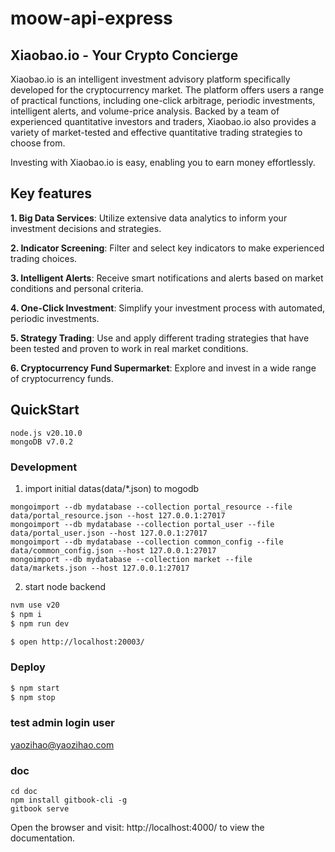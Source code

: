 # moow-api-express

## Xiaobao.io - Your Crypto Concierge

Xiaobao.io is an intelligent investment advisory platform specifically developed for the cryptocurrency market. The platform offers users a range of practical functions, including one-click arbitrage, periodic investments, intelligent alerts, and volume-price analysis. Backed by a team of experienced quantitative investors and traders, Xiaobao.io also provides a variety of market-tested and effective quantitative trading strategies to choose from.

Investing with Xiaobao.io is easy, enabling you to earn money effortlessly.

## Key features

**1. Big Data Services**: Utilize extensive data analytics to inform your investment decisions and strategies.

**2. Indicator Screening**: Filter and select key indicators to make experienced trading choices.

**3. Intelligent Alerts**: Receive smart notifications and alerts based on market conditions and personal criteria.

**4. One-Click Investment**: Simplify your investment process with automated, periodic investments.

**5. Strategy Trading**: Use and apply different trading strategies that have been tested and proven to work in real market conditions.

**6. Cryptocurrency Fund Supermarket**: Explore and invest in a wide range of cryptocurrency funds.

## QuickStart

```
node.js v20.10.0
mongoDB v7.0.2
```

### Development

1. import initial datas(data/*.json) to mogodb

```
mongoimport --db mydatabase --collection portal_resource --file data/portal_resource.json --host 127.0.0.1:27017
mongoimport --db mydatabase --collection portal_user --file data/portal_user.json --host 127.0.0.1:27017
mongoimport --db mydatabase --collection common_config --file data/common_config.json --host 127.0.0.1:27017
mongoimport --db mydatabase --collection market --file data/markets.json --host 127.0.0.1:27017
```

2. start node backend

```bash
nvm use v20
$ npm i
$ npm run dev

$ open http://localhost:20003/
```

### Deploy

```bash
$ npm start
$ npm stop
```

### test admin login user

yaozihao@yaozihao.com

### doc
```
cd doc
npm install gitbook-cli -g
gitbook serve

```

Open the browser and visit: http://localhost:4000/ to view the documentation.


